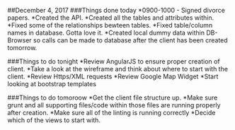##December 4, 2017
###Things done today
*0900-1000 - Signed divorce papers.
*Created the API.
*Created all the tables and attributes within.
*Fixed some of the relationships bewteen tables.
*Fixed table/column names in database. Gotta love it.
*Created local dummy data within DB-Browser so calls can be made to database after the client has been created tomorrow.

###Things to do tonight
*Review AngularJS to ensure proper creation of client.
*Take a look at the wireframe and think about where to start with the client.
*Review Https/XML requests
*Review Google Map Widget
*Start looking at bootstrap templates


###Things to do tomoroow
*Get the client file structure up.
*Make sure grunt and all supporting files/code within those files are running properly after creation.
*Make sure all of the linting is running correctly
*Decide which of the views to start with.